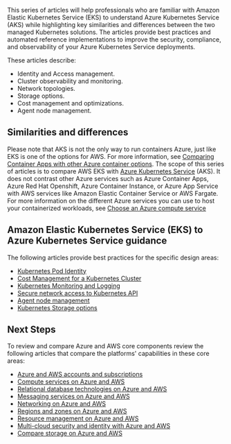 This series of articles will help professionals who are familiar with Amazon Elastic Kubernetes Service (EKS) to understand Azure Kubernetes Service (AKS) while highlighting key similarities and differences between the two managed Kubernetes solutions. The articles provide best practices and automated reference implementations to improve the security, compliance, and observability of your Azure Kubernetes Service deployments.

These articles describe:

- Identity and Access management.
- Cluster observability and monitoring.
- Network topologies.
- Storage options.
- Cost management and optimizations.
- Agent node management.

## Similarities and differences

Please note that AKS is not the only way to run containers Azure, just like EKS is one of the options for AWS. For more information, see [Comparing Container Apps with other Azure container options](/azure/container-apps/compare-options). The scope of this series of articles is to compare AWS EKS with [Azure Kubernetes Service](/azure/aks/intro-kubernetes) (AKS). It does not contrast other Azure services such as Azure Container Apps, Azure Red Hat Openshift, Azure Container Instance, or Azure App Service with AWS services like Amazon Elastic Container Service or AWS Fargate. For more information on the different Azure services you can use to host your containerized workloads, see [Choose an Azure compute service](/azure/architecture/guide/technology-choices/compute-decision-tree)

## Amazon Elastic Kubernetes Service (EKS) to Azure Kubernetes Service guidance

The following articles provide best practices for the specific design areas:

- [Kubernetes Pod Identity](./iam/pod-identity-content)
- [Cost Management for a Kubernetes Cluster](./cost-management/cost-management-content)
- [Kubernetes Monitoring and Logging](./monitoring/monitoring-content)
- [Secure network access to Kubernetes API](./networking/private-clusters-content)
- [Agent node management](./nodes/node-pools-content.md)
- [Kubernetes Storage options](./storage/storage-content)

## Next Steps

To review and compare Azure and AWS core components review the following articles that compare the platforms' capabilities in these core areas:

- [Azure and AWS accounts and subscriptions](../accounts.md)
- [Compute services on Azure and AWS](../compute.md)
- [Relational database technologies on Azure and AWS](../databases.md)
- [Messaging services on Azure and AWS](../messaging.md)
- [Networking on Azure and AWS](../networking.md)
- [Regions and zones on Azure and AWS](../regions-zones.md)
- [Resource management on Azure and AWS](../resources.md)
- [Multi-cloud security and identity with Azure and AWS](../security-identity.md)
- [Compare storage on Azure and AWS](../storage.md)